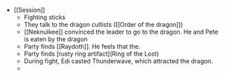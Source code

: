 - [[Session]]
	- Fighting sticks
	- They talk to the dragon cultists ([[Order of the dragon]])
	- [[Neknulkee]] convinced the leader to go to the dragon. He and Pete is eaten by the dragon
	- Party finds [[Raydoth]]. He feels that the.
	- Party finds [rusty ring artifact](Ring of the Lost)
	- During fight, Edi casted Thunderwave, which attracted the dragon.
	-